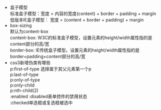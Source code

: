 - 盒子模型  
标准盒子模型：宽度 = 内容的宽度(content) + border + padding + margin  
低版本IE盒子模型： 宽度 = (content + border + padding) + margin
- box-sizing  
默认为content-box  
content-box: W3C的标准盒子模型，设置元素的height/width属性指的是content部分的高/宽  
border-box: IE传统盒子模型。设置元素的height/width属性指的是border+padding+content部分的高/宽
-  css3新增伪类有哪些  
p:first-of-type 选择属于其父元素第一个p  
p:last-of-type  
p:only-of-type  
p:only-child  
p:nth-child(2)  
:enabled :disabled表单控件的禁用状态  
:checked单选框或复选框被选中



